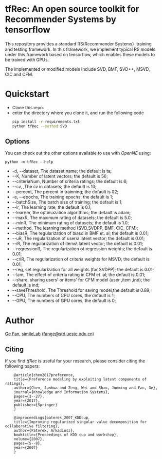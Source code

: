 # tfRec: An open source toolkit for Recommender Systems by tensorflow
This repository provides a standard RS(Recommender Systems）training and testing framework. In this framework, we implement typical RS models under this framework based on tensorflow, which enables these models to be trained with GPUs.

The implemented or modified models include SVD, BMF, SVD++, MSVD, CIC and CFM.
# Quickstart
- Clone this repo.
- enter the directory where you clone it, and run the following code
    ```bash
    pip install -r requirements.txt
    python tfRec --method SVD
    ```
## Options
You can check out the other options available to use with *OpenNE* using:

    python -m tfRec --help

- -d, --dataset, The dataset name; the default is ta;
- --K, Number of latent vectors; the default is 50;
- --criteriaNum, Number of criteria ratings; the default is 6;
- --cv, ,The cv in datasets; the default is 10;
- --percent, The percent in trainning; the default is 02;
- -e, --epochs, The training epochs; the default is 1;
- --batchSize, The batch size of training; the default is 1;
- --lr, The learning rate; the default is 0.1;
- --learner, the optimazation algorithms; the default is adam;
- --maxR, The maximum rating of datasets; the default is 5.0;
- --minR, The minimum rating of datasets; the default is 1.0;
- --method, The learning method (SVD,SVDPP, BMF, CIC, CFM); 
- --biasR, The regularization of biasd in BMF et. al; the default is 0.01;
- --uR, The regularization of users\ latent vector; the default is 0.01;
- --iR, The regularization of items\ latent vector; the default is 0.01;
- --regressionR, The regularization of regression weights; the default is 0.01;
- --criR, The regularization of criteria weights for MSVD; the default is 0.01;
- --reg, set regularization for all weights (for SVDPP); the default is 0.01;
- --lam, The effect of criteria rating in CFM et. al; the default is 0.01;
- --share, sharing users' or items' for CFM model (user ,item ,ind); the default is ind;
- --saveThreshold, The Threshold for saving model,the default is 0.89;
- --CPU, The numbers of CPU cores, the default is 1;
- --GPU, The numbers of GPU cores, the default is 0;


# Author
[Ge Fan](http://fange.ml/), [simileLab](http://smilelab.uestc.edu.cn/) (fange@std.uestc.edu.cn)

## Citing
If you find *tfRec* is useful for your research, please consider citing the following papers:

        @article{chen2017preference,
        title={Preference modeling by exploiting latent components of ratings},
        author={Chen, Junhua and Zeng, Wei and Shao, Junming and Fan, Ge},
        journal={Knowledge and Information Systems},
        pages={1--27},
        year={2017},
        publisher={Springer}
        }

        @inproceedings{paterek_2007_KDDcup,
        title={Improving regularized singular value decomposition for collaborative filtering},
        author={Paterek, Arkadiusz},
        booktitle={Proceedings of KDD cup and workshop},
        volume={2007},
        pages={5--8},
        year={2007}
        }
        